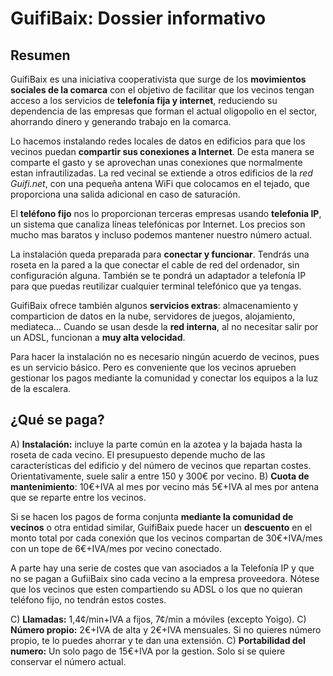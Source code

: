 # GuifiBaix: Dossier informativo

## Resumen

GuifiBaix es una iniciativa cooperativista
que surge de los **movimientos sociales de la comarca**
con el objetivo de facilitar
que los vecinos tengan acceso a los servicios de **telefonía fija y internet**,
reduciendo su dependencia de las empresas que forman el actual oligopolio en el sector,
ahorrando dinero y generando trabajo en la comarca.

Lo hacemos instalando redes locales de datos en edificios
para que los vecinos puedan **compartir sus conexiones a Internet**.
De esta manera se comparte el gasto y
se aprovechan unas conexiones que normalmente estan infrautilizadas.
La red vecinal se extiende a otros edificios de la *red Guifi.net*,
con una pequeña antena WiFi que colocamos en el tejado,
que proporciona una salida adicional en caso de saturación.

El **teléfono fijo** nos lo proporcionan terceras empresas usando **telefonia IP**,
un sistema que canaliza líneas telefónicas por Internet.
Los precios son mucho mas baratos y incluso podemos mantener nuestro número actual.

La instalación queda preparada para **conectar y funcionar**.
Tendrás una roseta en la pared a la que conectar
el cable de red del ordenador, sin configuración alguna.
También se te pondrá un adaptador a telefonía IP para 
que puedas reutilizar cualquier terminal telefónico que ya tengas.

GuifiBaix ofrece también algunos **servicios extras**:
almacenamiento y comparticion de datos en la nube,
servidores de juegos,
alojamiento,
mediateca...
Cuando se usan desde la **red interna**,
al no necesitar salir por un ADSL,
funcionan a **muy alta velocidad**.

Para hacer la instalación no es necesario ningún acuerdo de vecinos,
pues es un servicio básico.
Pero es conveniente que los vecinos aprueben
gestionar los pagos mediante la comunidad y
conectar los equipos a la luz de la escalera.


## ¿Qué se paga?

A) **Instalación:** incluye la parte común en la azotea y la bajada hasta la roseta de cada vecino.
   El presupuesto depende mucho de las características del edificio y del número de vecinos que repartan costes.
   Orientativamente, suele salir a entre 150 y 300€ por vecino.
B) **Cuota de mantenimiento**: 10€+IVA al mes por vecino más 5€+IVA al mes por antena que se reparte entre los vecinos.

Si se hacen los pagos de forma conjunta 
**mediante la comunidad de vecinos** o otra entidad similar,
GuifiBaix puede hacer un **descuento** en el monto total
por cada conexión que los vecinos compartan
de 30€+IVA/mes con un tope de 6€+IVA/mes por vecino conectado.

A parte hay una serie de costes que van asociados a la Telefonía IP
y que no se pagan a GufiiBaix sino cada vecino a la empresa proveedora.
Nótese que los vecinos que esten compartiendo su ADSL o
los que no quieran teléfono fijo,
no tendrán estos costes.

C) **Llamadas:**
	1,4¢/min+IVA a fijos,
	7¢/min a móviles (excepto Yoigo).
C) **Número propio:** 2€+IVA de alta y 2€+IVA mensuales.
	Si no quieres número propio, te lo puedes ahorrar y te dan una extensión.
C) **Portabilidad del numero:** Un solo pago de 15€+IVA por la gestion.
	Solo si se quiere conservar el número actual.


